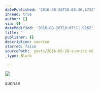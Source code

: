 ```yaml
---
datePublished: '2016-08-26T18:08:36.673Z'
inFeed: true
author: []
via: {}
dateModified: '2016-08-26T18:07:11.916Z'
title: ''
publisher: {}
description: sunrise
starred: false
sourcePath: _posts/2016-08-26-sunrise.md
_type: Blurb

---
```

![](https://the-grid-user-content.s3-us-west-2.amazonaws.com/af3e0a4e-e4dc-42c8-9a92-62a185c51da2.jpg)

_sunrise_